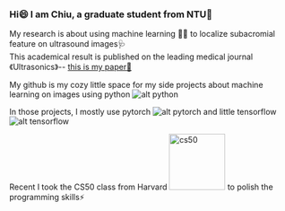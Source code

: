 ### Hi😄 I am Chiu, a graduate student from NTU🏫

My research is about using machine learning 👨‍💻 to localize subacromial feature on ultrasound images🩺 </br>
This academical result is published on the leading medical journal 《Ultrasonics》-- [this is my paper🎉](https://www.sciencedirect.com/science/article/abs/pii/S0041624X23001336)

My github is my cozy little space for my side projects about machine learning on images using python ![alt python](https://www.vectorlogo.zone/logos/python/python-icon.svg)

In those projects, I mostly use pytorch ![alt pytorch](https://www.vectorlogo.zone/logos/pytorch/pytorch-icon.svg) and little tensorflow ![alt tensorflow](https://www.vectorlogo.zone/logos/tensorflow/tensorflow-icon.svg)

Recent I took the CS50 class from Harvard <img src="https://github.com/NTU-Chiu/NTU-Chiu/assets/91785016/27f0ab2a-2787-4a10-a763-78d6435933cf.png" alt="cs50" width="100">
to polish the programming skills⚡
<!--
**NTU-Chiu/NTU-Chiu** is a ✨ _special_ ✨ repository because its `README.md` (this file) appears on your GitHub profile.

Here are some ideas to get you started:

- 🔭 I’m currently working on ...
- 🌱 I’m currently learning ...
- 👯 I’m looking to collaborate on ...
- 🤔 I’m looking for help with ...
- 💬 Ask me about ...
- 📫 How to reach me: ...
- 😄 Pronouns: ...
- ⚡ Fun fact: ...
-->
